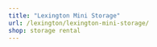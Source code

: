 ```yaml
---
title: "Lexington Mini Storage"
url: /lexington/lexington-mini-storage/
shop: storage rental
---
```

